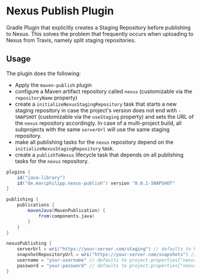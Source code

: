 # Nexus Publish Plugin

Gradle Plugin that explicitly creates a Staging Repository before publishing to Nexus. This solves the problem that frequently occurs when uploading to Nexus from Travis, namely split staging repositories.

## Usage

The plugin does the following:

- Apply the `maven-publish` plugin
- configure a Maven artifact repository called `nexus` (customizable via the `repositoryName` property)
- create a `initializeNexusStagingRepository` task that starts a new staging repository in case the project's version does not end with `-SNAPSHOT` (customizable via the `useStaging` property) and sets the URL of the `nexus` repository accordingly. In case of a multi-project build, all subprojects with the same `serverUrl` will use the same staging repository.
- make all publishing tasks for the `nexus` repository depend on the `initializeNexusStagingRepository` task.
- create a `publishToNexus` lifecycle task that depends on all publishing tasks for the `nexus` repository.

```gradle
plugins {
    id("java-library")
    id("de.marcphilipp.nexus-publish") version "0.0.1-SNAPSHOT"
}

publishing {
    publications {
        mavenJava(MavenPublication) {
            from(components.java)
        }
    }
}

nexusPublishing {
    serverUrl = uri("https://your-server.com/staging") // defaults to https://oss.sonatype.org/service/local/
    snapshotRepositoryUrl = uri("https://your-server.com/snapshots") // defaults to https://oss.sonatype.org/content/repositories/snapshots/
    username = "your-username" // defaults to project.properties["nexusUsername"]
    password = "your-password" // defaults to project.properties["nexusPassword"]
}
```
